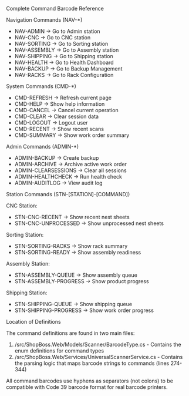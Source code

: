  Complete Command Barcode Reference

  Navigation Commands (NAV-*)

  - NAV-ADMIN → Go to Admin station
  - NAV-CNC → Go to CNC station
  - NAV-SORTING → Go to Sorting station
  - NAV-ASSEMBLY → Go to Assembly station
  - NAV-SHIPPING → Go to Shipping station
  - NAV-HEALTH → Go to Health Dashboard
  - NAV-BACKUP → Go to Backup Management
  - NAV-RACKS → Go to Rack Configuration

  System Commands (CMD-*)

  - CMD-REFRESH → Refresh current page
  - CMD-HELP → Show help information
  - CMD-CANCEL → Cancel current operation
  - CMD-CLEAR → Clear session data
  - CMD-LOGOUT → Logout user
  - CMD-RECENT → Show recent scans
  - CMD-SUMMARY → Show work order summary

  Admin Commands (ADMIN-*)

  - ADMIN-BACKUP → Create backup
  - ADMIN-ARCHIVE → Archive active work order
  - ADMIN-CLEARSESSIONS → Clear all sessions
  - ADMIN-HEALTHCHECK → Run health check
  - ADMIN-AUDITLOG → View audit log

  Station Commands (STN-[STATION]-[COMMAND])

  CNC Station:
  - STN-CNC-RECENT → Show recent nest sheets
  - STN-CNC-UNPROCESSED → Show unprocessed nest sheets

  Sorting Station:
  - STN-SORTING-RACKS → Show rack summary
  - STN-SORTING-READY → Show assembly readiness

  Assembly Station:
  - STN-ASSEMBLY-QUEUE → Show assembly queue
  - STN-ASSEMBLY-PROGRESS → Show product progress

  Shipping Station:
  - STN-SHIPPING-QUEUE → Show shipping queue
  - STN-SHIPPING-PROGRESS → Show work order progress

  Location of Definitions

  The command definitions are found in two main files:

  1. /src/ShopBoss.Web/Models/Scanner/BarcodeType.cs - Contains the enum definitions for command types
  2. /src/ShopBoss.Web/Services/UniversalScannerService.cs - Contains the parsing logic that maps barcode strings to commands
  (lines 274-344)

  All command barcodes use hyphens as separators (not colons) to be compatible with Code 39 barcode format for real barcode
  printers.